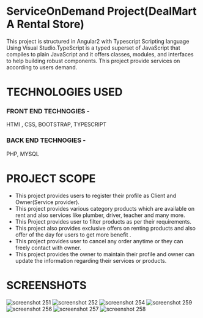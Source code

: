 # ServiceOnDemand Project(DealMart A Rental Store)
 This project is structured in Angular2 with Typescript Scripting language Using Visual Studio.TypeScript is a typed superset of JavaScript that
 compiles to plain JavaScript and it offers classes, modules, and interfaces to help building robust components.
 This project provide services on according to users demand. 
 
# TECHNOLOGIES USED
<h3>FRONT END TECHNOGIES -</h3>
HTMl , CSS, BOOTSTRAP, TYPESCRIPT<br/>
<h3>BACK END TECHNOGIES -</h3>
   PHP, MYSQL <br/>
   
# PROJECT SCOPE
<ul>
<li>This project provides users to register their profile as Client and Owner(Service provider).</li>
<li>This project provides various category products which are available on rent and also services like plumber, driver, teacher and many more.
</li>
<li>This Project provides user to filter products as per their requirements.</li>
<li> This project also provides exclusive offers on renting products and also offer of the day for users to  get more benefit .</li>
<li>This project provides user to cancel any order anytime or they can freely contact with owner.</li>
<li>This project provides the owner to maintain their profile and owner can update the information regarding their services or products.</li>

</ul>



# SCREENSHOTS
![screenshot 251](https://cloud.githubusercontent.com/assets/16289294/25417848/d2eee05c-2a0c-11e7-9a28-17037391e27e.png)
![screenshot 252](https://cloud.githubusercontent.com/assets/16289294/25417847/d2ecbcbe-2a0c-11e7-948b-cbfd8cef9054.png)
![screenshot 254](https://cloud.githubusercontent.com/assets/16289294/25417845/d2eb9a46-2a0c-11e7-9ccc-eabdff82953e.png)
![screenshot 259](https://cloud.githubusercontent.com/assets/16289294/25417851/d31d852e-2a0c-11e7-880a-0ae2c0d62606.png)
![screenshot 256](https://cloud.githubusercontent.com/assets/16289294/25417849/d2ef2d14-2a0c-11e7-9ada-f95d66cbbc5f.png)
![screenshot 257](https://cloud.githubusercontent.com/assets/16289294/25417846/d2ec1eda-2a0c-11e7-8b07-6bae94f90804.png)
![screenshot 258](https://cloud.githubusercontent.com/assets/16289294/25417850/d2f18e92-2a0c-11e7-8c35-0a4e33145fab.png)

